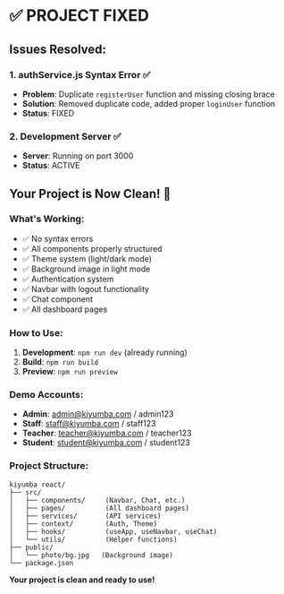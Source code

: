 # ✅ PROJECT FIXED

## Issues Resolved:

### 1. **authService.js Syntax Error** ✅
- **Problem**: Duplicate `registerUser` function and missing closing brace
- **Solution**: Removed duplicate code, added proper `loginUser` function
- **Status**: FIXED

### 2. **Development Server** ✅
- **Server**: Running on port 3000
- **Status**: ACTIVE

## Your Project is Now Clean! 🎉

### What's Working:
- ✅ No syntax errors
- ✅ All components properly structured
- ✅ Theme system (light/dark mode)
- ✅ Background image in light mode
- ✅ Authentication system
- ✅ Navbar with logout functionality
- ✅ Chat component
- ✅ All dashboard pages

### How to Use:
1. **Development**: `npm run dev` (already running)
2. **Build**: `npm run build`
3. **Preview**: `npm run preview`

### Demo Accounts:
- **Admin**: admin@kiyumba.com / admin123
- **Staff**: staff@kiyumba.com / staff123
- **Teacher**: teacher@kiyumba.com / teacher123
- **Student**: student@kiyumba.com / student123

### Project Structure:
```
kiyumba react/
├── src/
│   ├── components/     (Navbar, Chat, etc.)
│   ├── pages/          (All dashboard pages)
│   ├── services/       (API services)
│   ├── context/        (Auth, Theme)
│   ├── hooks/          (useApp, useNavbar, useChat)
│   └── utils/          (Helper functions)
├── public/
│   └── photo/bg.jpg   (Background image)
└── package.json

```

**Your project is clean and ready to use!**
